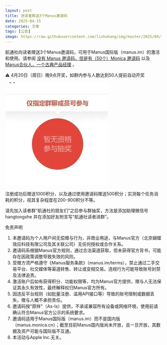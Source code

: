 ```yaml
---
layout: post
title: 进读者群送3个Manus邀请码
date: 2025-04-15
categories: 文章
tags: [公告]
image: https://raw.githubusercontent.com/lishuhang/img/master/2025/04/15/00.jpg
---
```


航通社向读者赠送3个Manus邀请码，可用于Manus国际版（manus.im）的激活和使用。请参阅 [没有 Manus 邀请码，但是有（50个）Monica 邀请码](https://mp.weixin.qq.com/s?__biz=MjM5Mjg1ODIxMQ==&mid=2650665589&idx=1&sn=7ce2281a486fb779db52e4c9426f1603&scene=142#wechat_redirect) 以及 [Manus合伙人，一个古典产品经理](https://mp.weixin.qq.com/s?__biz=MjM5Mjg1ODIxMQ==&mid=2650665569&idx=1&sn=b47d285b725f6ee02a32378e8dbcf1c0&scene=142#wechat_redirect) 。

⚠ 4月20日（周日）晚9点开奖，如群内参与人数达到50人提前自动开奖

![](https://raw.githubusercontent.com/lishuhang/img/master/2025/04/15/01.jpg)

注册成功后赠送1000积分，以及通过使用邀请码赠送500积分；实测每个任务消耗的积分，视其复杂程度在200-900积分不等。

请先加入读者群“航通社的朋友们”之后参与群抽奖，方法是添加助理微信号 hangtongshe 并在添加好友附言写“航通社读者进群”。

免责声明

1. 本邀请码为个人用户间无偿赠与行为，非商业用途，与Manus官方（北京蝴蝶效应科技有限公司及其关联公司）无任何授权或合作关系。
2. 邀请码系根据Manus官方规则，通过合法渠道获取，但未获得官方背书，可能存在因政策调整导致失效的风险。
3. 受赠方须严格遵守《Manus服务条款》（manus.im/terms），禁止通过二手交易平台、社交媒体等渠道转售、转让或变相交易。违规行为可能导致账号封禁及法律追责。
4. 激活账户后如有获得积分、功能权限等，均为Manus官方提供，赠与人无法保证其永久有效性，最终解释权归Manus官方所有。
5. 因违反平台规则（如批量注册、滥用API接口等）导致的账号限制或数据丢失，赠与人概不承担责任。
6. 邀请码按"原样"（As-Is）提供，不承诺兼容所有设备或网络环境，使用前请确认符合Manus官方公示的系统要求。
7. 邀请码适用于Manus国际版（manus.im）而不是国内版（manus.monica.cn）；截至目前Manus国内版尚未开放，且一旦开放，其数据及资产可能与国际版不互通。
8. 本活动与Apple Inc.无关。